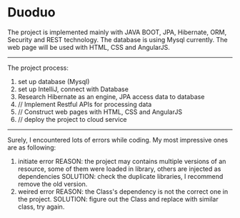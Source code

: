 # Duoduo
The project is implemented mainly with JAVA BOOT, JPA, Hibernate, ORM, Security and REST technology. The database is using Mysql currently.
The web page will be used with HTML, CSS and AngularJS.

------------------------

The project process:
1. set up database (Mysql)
2. set up IntelliJ, connect with Database
3. Research Hibernate as an engine, JPA access data to database
4. // Implement Restful APIs for processing data
5. // Construct web pages with HTML, CSS and AngularJS
6. // deploy the project to cloud service

------------------------
Surely, I encountered lots of errors while coding. My most impressive ones are as following:
1. initiate error
REASON: the project may contains multiple versions of an resource, some of them were loaded in library, others are injected as dependencies
SOLUTION: check the duplicate libraries, I recommend remove the old version.
2. weired error
REASON: the Class's dependency is not the correct one in the project. 
SOLUTION: figure out the Class and replace with similar class, try again.
